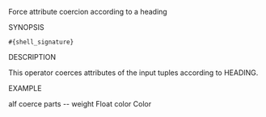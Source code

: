 
Force attribute coercion according to a heading

SYNOPSIS

    #{shell_signature}

DESCRIPTION

This operator coerces attributes of the input tuples according to HEADING.

EXAMPLE

  alf coerce parts -- weight Float color Color

